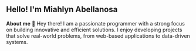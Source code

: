 ## Hello! I'm Miahlyn Abellanosa

**About me**
👋 Hey there! I am a passionate programmer with a strong focus on building innovative and efficient solutions. I enjoy developing projects that solve real-world problems, from web-based applications to data-driven systems.
